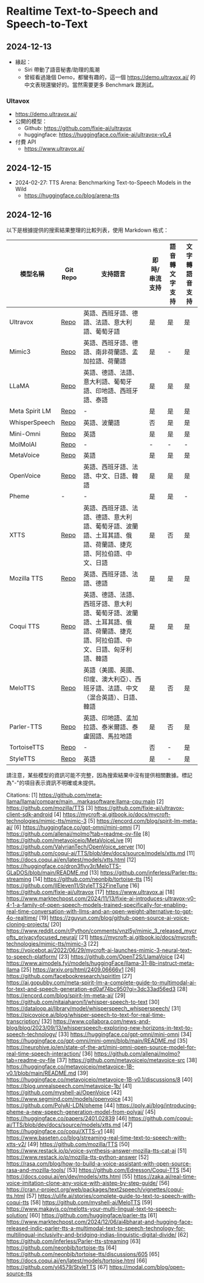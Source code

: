 # Realtime Text-to-Speech and Speech-to-Text

## 2024-12-13

- 緣起：
  - Siri 帶動了語音秘書/助理的風潮
  - 曾經看過幾個 Demo，都蠻有趣的，這一個 https://demo.ultravox.ai/ 的中文表現還蠻好的。當然需要更多 Benchmark 跟測試。

### Ultavox

- https://demo.ultravox.ai/
- 公開的模型：
  - Github: https://github.com/fixie-ai/ultravox
  - huggingface: https://huggingface.co/fixie-ai/ultravox-v0_4
- 付費 API
  - https://www.ultravox.ai/

## 2024-12-15

- 2024-02-27: TTS Arena: Benchmarking Text-to-Speech Models in the Wild
  - https://huggingface.co/blog/arena-tts

## 2024-12-16

以下是根據提供的搜索結果整理的比較列表，使用 Markdown 格式：

| 模型名稱 | Git Repo | 支持語言 | 即時/串流支持 | 語音轉文字支持 | 文字轉語音支持 |
|----------|----------|----------|----------------|-----------------|-----------------|
| Ultravox | [Repo](https://github.com/fixie-ai/ultravox) | 英語、西班牙語、德語、法語、意大利語、葡萄牙語 | 是 | 是 | 是 |
| Mimic3 | [Repo](https://github.com/MycroftAI/mimic3) | 英語、西班牙語、德語、南非荷蘭語、孟加拉語、荷蘭語 | 是 | - | 是 |
| LLaMA | [Repo](https://github.com/OpenT2S/LlamaVoice) | 英語、德語、法語、意大利語、葡萄牙語、印地語、西班牙語、泰語 | 是 | 是 | 是 |
| Meta Spirit LM | [Repo](https://github.com/facebookresearch/spiritlm) | - | 是 | 是 | 是 |
| WhisperSpeech | [Repo](https://github.com/nitaiaharoni1/whisper-speech-to-text) | 英語、波蘭語 | 否 | 是 | 是 |
| Mini-Omni | [Repo](https://github.com/gpt-omni/mini-omni) | 英語 | 是 | 是 | 是 |
| MolMolAI | [Repo](https://github.com/allenai/molmo) | - | - | - | - |
| MetaVoice | [Repo](https://github.com/metavoiceio/metavoice-src) | 英語 | 是 | 是 | 是 |
| OpenVoice | [Repo](https://github.com/myshell-ai/OpenVoice) | 英語、西班牙語、法語、中文、日語、韓語 | 是 | 是 | 是 |
| Pheme | - | - | 是 | 是 | - |
| XTTS | [Repo](https://github.com/coqui-ai/TTS) | 英語、西班牙語、法語、德語、意大利語、葡萄牙語、波蘭語、土耳其語、俄語、荷蘭語、捷克語、阿拉伯語、中文、日語 | 是 | 否 | 是 |
| Mozilla TTS | [Repo](https://github.com/mozilla/TTS) | 英語、西班牙語、法語、德語 | 是 | 是 | 是 |
| Coqui TTS | [Repo](https://github.com/Edresson/Coqui-TTS) | 英語、德語、法語、西班牙語、意大利語、葡萄牙語、波蘭語、土耳其語、俄語、荷蘭語、捷克語、阿拉伯語、中文、日語、匈牙利語、韓語 | 是 | 是 | 是 |
| MeloTTS | [Repo](https://github.com/myshell-ai/MeloTTS) | 英語（美國、英國、印度、澳大利亞）、西班牙語、法語、中文（混合英語）、日語、韓語 | 是 | 否 | 是 |
| Parler-TTS | [Repo](https://github.com/huggingface/parler-tts) | 英語、印地語、孟加拉語、泰米爾語、泰盧固語、馬拉地語 | 是 | 否 | 是 |
| TortoiseTTS | [Repo](https://github.com/neonbjb/tortoise-tts) | - | 否 | - | 是 |
| StyleTTS | [Repo](https://github.com/yl4579/StyleTTS2) | 英語 | 是 | - | 是 |

請注意，某些模型的資訊可能不完整，因為搜索結果中沒有提供相關數據。標記為"-"的項目表示資訊不明確或未提供。

Citations:
[1] https://github.com/meta-llama/llama/compare/main...markasoftware:llama-cpu:main
[2] https://github.com/mozilla/TTS
[3] https://github.com/fixie-ai/ultravox-client-sdk-android
[4] https://mycroft-ai.gitbook.io/docs/mycroft-technologies/mimic-tts/mimic-3
[5] https://encord.com/blog/spirit-lm-meta-ai/
[6] https://huggingface.co/gpt-omni/mini-omni
[7] https://github.com/allenai/molmo?tab=readme-ov-file
[8] https://github.com/metavoiceio/MetaVoiceLive
[9] https://github.com/ValyrianTech/OpenVoice_server
[10] https://github.com/coqui-ai/TTS/blob/dev/docs/source/models/xtts.md
[11] https://docs.coqui.ai/en/latest/models/xtts.html
[12] https://huggingface.co/dron3flyv3r/MeloTTS-GLaDOS/blob/main/README.md
[13] https://github.com/inferless/Parler-tts-streaming
[14] https://github.com/neonbjb/tortoise-tts
[15] https://github.com/IIEleven11/StyleTTS2FineTune
[16] https://github.com/fixie-ai/ultravox
[17] https://www.ultravox.ai
[18] https://www.marktechpost.com/2024/11/13/fixie-ai-introduces-ultravox-v0-4-1-a-family-of-open-speech-models-trained-specifically-for-enabling-real-time-conversation-with-llms-and-an-open-weight-alternative-to-gpt-4o-realtime/
[19] https://zguyun.com/blog/github-open-source-ai-voice-cloning-projects/
[20] https://www.reddit.com/r/Python/comments/vnzl5y/mimic_3_released_mycrofts_privacyfocused_neural/
[21] https://mycroft-ai.gitbook.io/docs/mycroft-technologies/mimic-tts/mimic-3
[22] https://voicebot.ai/2022/06/29/mycroft-ai-launches-mimic-3-neural-text-to-speech-platform/
[23] https://github.com/OpenT2S/LlamaVoice
[24] https://www.aimodels.fyi/models/huggingFace/llama-31-8b-instruct-meta-llama
[25] https://arxiv.org/html/2409.06666v1
[26] https://github.com/facebookresearch/spiritlm
[27] https://ai.gopubby.com/meta-spirit-lm-a-complete-guide-to-multimodal-ai-for-text-and-speech-generation-ed0af74bc950?gi=3dc33ad56ed3
[28] https://encord.com/blog/spirit-lm-meta-ai/
[29] https://github.com/nitaiaharoni1/whisper-speech-to-text
[30] https://dataloop.ai/library/model/whisperspeech_whisperspeech/
[31] https://picovoice.ai/blog/whisper-speech-to-text-for-real-time-transcription/
[32] https://www.collabora.com/news-and-blog/blog/2023/09/13/whisperspeech-exploring-new-horizons-in-text-to-speech-technology/
[33] https://huggingface.co/gpt-omni/mini-omni
[34] https://huggingface.co/gpt-omni/mini-omni/blob/main/README.md
[35] https://neurohive.io/en/state-of-the-art/mini-omni-open-source-model-for-real-time-speech-interaction/
[36] https://github.com/allenai/molmo?tab=readme-ov-file
[37] https://github.com/metavoiceio/metavoice-src
[38] https://huggingface.co/metavoiceio/metavoice-1B-v0.1/blob/main/README.md
[39] https://huggingface.co/metavoiceio/metavoice-1B-v0.1/discussions/8
[40] https://blog.unrealspeech.com/metavoice-1b/
[41] https://github.com/myshell-ai/OpenVoice
[42] https://www.segmind.com/models/openvoice
[43] https://github.com/PolyAI-LDN/pheme
[44] https://poly.ai/blog/introducing-pheme-a-new-speech-generation-model-from-polyai/
[45] https://huggingface.co/papers/2401.02839
[46] https://github.com/coqui-ai/TTS/blob/dev/docs/source/models/xtts.md
[47] https://huggingface.co/coqui/XTTS-v1
[48] https://www.baseten.co/blog/streaming-real-time-text-to-speech-with-xtts-v2/
[49] https://github.com/mozilla/TTS
[50] https://www.restack.io/p/voice-synthesis-answer-mozilla-tts-cat-ai
[51] https://www.restack.io/p/mozilla-tts-python-answer
[52] https://rasa.com/blog/how-to-build-a-voice-assistant-with-open-source-rasa-and-mozilla-tools/
[53] https://github.com/Edresson/Coqui-TTS
[54] https://docs.coqui.ai/en/dev/models/xtts.html
[55] https://zaka.ai/real-time-voice-imitation-clone-any-voice-with-aistep-by-step-guide/
[56] https://cran.r-project.org/web/packages/text2speech/vignettes/coqui-tts.html
[57] https://ulife.ai/stories/complete-guide-to-text-to-speech-with-coqui-tts
[58] https://github.com/myshell-ai/MeloTTS
[59] https://www.makayis.co/melotts-your-multi-lingual-text-to-speech-solution/
[60] https://github.com/huggingface/parler-tts
[61] https://www.marktechpost.com/2024/12/06/ai4bharat-and-hugging-face-released-indic-parler-tts-a-multimodal-text-to-speech-technology-for-multilingual-inclusivity-and-bridging-indias-linguistic-digital-divide/
[62] https://github.com/inferless/Parler-tts-streaming
[63] https://github.com/neonbjb/tortoise-tts
[64] https://github.com/neonbjb/tortoise-tts/discussions/605
[65] https://docs.coqui.ai/en/latest/models/tortoise.html
[66] https://github.com/yl4579/StyleTTS
[67] https://modal.com/blog/open-source-tts